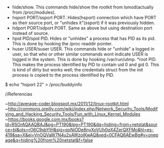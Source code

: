 * hide/show. This commands hide/show the rootkit from lsmod(actually from /proc/modules).
* hsport PORT/ssport PORT. Hides(hsport) connection which have PORT as their source port, or "unhides it"(ssport) if it was previously hidden.
* hdport PORT/sdport PORT. Same as above but using destination port instead of source.
* hpid PID/spid PID. Hides or "unhides" a process that has PID as its pid. This is done by hooking the /proc readdir pointer.
* huser USER/suser USER. This commands hide or "unhide" a logged in user, so that who or other similar commands wont indicate USER is logged in the system. This is done by hooking /var/run/utmp.
*root PID. This makes the process identified by PID to contain uid 0 and gid 0. This is kind of dirty but works well; the credentials struct from the init process is copied to the process identified by PID.

$ echo "hsport 22" > /proc/buddyinfo

//Referencias

~http://average-coder.blogspot.mx/2011/12/linux-rootkit.html
~http://commons.oreilly.com/wiki/index.php/Network_Security_Tools/Modifying_and_Hacking_Security_Tools/Fun_with_Linux_Kernel_Modules
~https://books.google.com.mx/books?id=RSOrAQAAQBAJ&pg=PT190&lpg=PT190&dq=hiding+from+netstat&source=bl&ots=rO6C9sbYIH&sig=qoNiODe8nyXoVUh0qX4ZerQXFMo&hl=es-419&sa=X&ei=VnOQVaW7N4u2sAWzoIKwAQ&ved=0CFAQ6AEwBg#v=onepage&q=hiding%20from%20netstat&f=false
